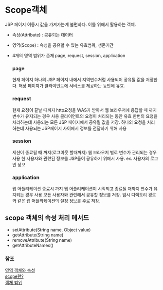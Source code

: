  
 # Scope객체
 
 JSP 페이지 이동시 값을 가져가는게 불편하다. 이를 위해서 활용하는 객체. 
 - 속성(Attribute) : 공유되는 데이터
 - 영역(Scope) : 속성을 공유할 수 있는 유효범위, 생존기간
 - 4개의 영역 범위가 존재 page, request, session, application
 
   ### page 
   현재 페이지
   하나의 JSP 페이지 내에서 지역변수처럼 사용되어 공유될 값을 저장한다.
   해당 페이지가 클라이언트에 서비스를 제공하는 동안에 유효.
   
   ### request
   현재 요청이 끝날 때까지
   http요청을 WAS가 받아서 웹 브라우저에 응답할 때 까지 변수가 유지되는 경우 사용
   클라이언트의 요청이 처리되는 동안 유효
   한번의 요청을 처리하는데 사용되는 모든 JSP 페이지에서 공유될 값을 저장. 하나의 요청을 처리하는데 사용되는 JSP페이지 사이에서
   정보를 전달하기 위해 사용
   
   ### session
   세션이 종료될 때 까지(로그아웃 할때까지)
   웹 브라우저 별로 변수가 관리되는 경우 사용
   한 사용자와 관련된 정보를 JSP들이 공유하기 위해서 사용. ex. 사용자의 로그인 정보
   
   ### application
   웹 어플리케이션 종료시 까지
   웹 어플리케이션이 시작되고 종료될 때까지 변수가 유지되는 경우 사용
   모든 사용자와 관련해서 공유할 정보를 저장. 임시 디렉토리 경로와 같은 웹 어플리케이션의 설정 정보를 주로 저장.
   
  ## scope 객체의 속성 처리 메서드
  - setAttribute(String name, Object value)
  - getAttribute(String name)
  - removeAttribute(String name)
  - getAttributeNames()


### 참조
[영역 객체와 속성](https://blog.naver.com/javaking75/140181686711, "jsp link") <br>
[scope란?](https://m.blog.naver.com/PostView.nhn?blogId=good_ray&logNo=221325440532&proxyReferer=https:%2F%2Fwww.google.com%2F, "jsp link") <br>
[객체 범위](https://victorydntmd.tistory.com/155, "jsp link") <br>

